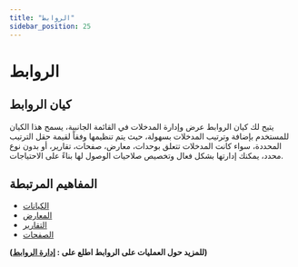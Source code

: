 ```yaml
---
title: "الروابط"
sidebar_position: 25
---
```

# الروابط
## كيان الروابط
يتيح لك كيان الروابط عرض وإدارة المدخلات في القائمة الجانبية، يسمح هذا الكيان للمستخدم بإضافة وترتيب المدخلات بسهولة، حيث يتم تنظيمها وفقاً لقيمة حقل الترتيب المحددة، سواء كانت المدخلات تتعلق بوحدات، معارض، صفحات، تقارير، أو بدون نوع محدد، يمكنك إدارتها بشكل فعال وتخصيص صلاحيات الوصول لها بناءً على الاحتياجات.


## المفاهيم المرتبطة 
- [الكيانات](./entities.md)
- [المعارض](./views.md)
- [التقارير](./reports.md)
- [الصفحات](./pages.md)

**(للمزيد حول العمليات على الروابط اطلع على : [إدارة الروابط](../../data-management/links.md))**